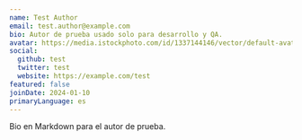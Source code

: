 ```yaml
---
name: Test Author
email: test.author@example.com
bio: Autor de prueba usado solo para desarrollo y QA.
avatar: https://media.istockphoto.com/id/1337144146/vector/default-avatar-profile-icon-vector.jpg?s=612x612&w=0&k=20&c=BIbFwuv7FxTWvh5S3vB6bkT0Qv8Vn8N5Ffseq84ClGI=
social:
  github: test
  twitter: test
  website: https://example.com/test
featured: false
joinDate: 2024-01-10
primaryLanguage: es
---
```


Bio en Markdown para el autor de prueba.
